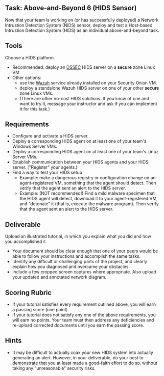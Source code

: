 ## Task: Above-and-Beyond 6 (HIDS Sensor)
Now that your team is working on (or has successfully deployed) a Network Intrustion Detection System (NIDS) sensor,
deploy and test a Host-based Intrustion Detection System (HIDS) as an individual above-and-beyond task.

## Tools
Choose a HIDS platform.
- Recommended: deploy an
<a href="https://www.ossec.net/" target="_blank" ref="noopener">OSSEC</a>
HIDS server on a **secure** zone Linux VM.
- Other options:
  - use the
<a href="https://wazuh.com/" target="_blank" ref="noopener">Wazuh</a>
service already installed on your Security Onion VM.
  - deploy a standalone Wazuh HIDS server on one of your other **secure** zone Linux VMs.
  - (There are other no-cost HIDS solutions.
If you know of one and want to try it,
message your instructor and ask if you can implement it for this task.)

## Requirements
- Configure and activate a HIDS server.
- Deploy a corresponding HIDS agent on at least one of your team's Windows Server VMs.
- Deploy a corresponding HIDS agent on at least one of your team's Linuz Server VMs.
- Establish communication between your HIDS agents and your HIDS server. ("Register" your agents.)
- Find a way to test your HIDS setup.
  - Example: make a dangerous registry or configuration change on an agent-registered VM, something that the agent should detect.
Then verify that the agent sent an alert to the HIDS server.
  - Example: (NOT recommended!) Find a mild malware specimen that the HIDS agent will detect, download it to your agent-registered VM, and "detonate" it (that is, execute the malware program). Then verify that the agent sent an alert to the HIDS server.

## Deliverable
Upload an illustrated tutorial, in which you explain what you did and how you accomplished it.
- Your document should be clear enough that one of your peers would be able to follow your instructions and accomplish the same tasks.
- Identify any difficult or challenging parts of the project, and clearly explain how you diagnosed and overcame your obstacles.
- Include a few cropped screen captures where appropriate. Also upload your updated and annotated network diagram.

## Scoring Rubric
- If your tutorial satisfies every requirement outlined above, you will earn a passing score (one point).
- If your tutorial does not satisfy any one of the above requirements, you will earn no points. Your team must then address any deficiencies and re-upload corrected documents until you earn the passing score.

## Hints
- It may be difficult to actually coax your new HIDS system into actually generating an alert.
However, in your deliverable, do your best to demonstrate that you at least made a good-faith effort to do so,
without taking any "unreasonable" security risks.
